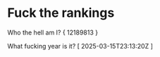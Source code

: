 # Fuck the rankings

Who the hell am I?
{ 12189813 }

What fucking year is it?
[ 2025-03-15T23:13:20Z ]
